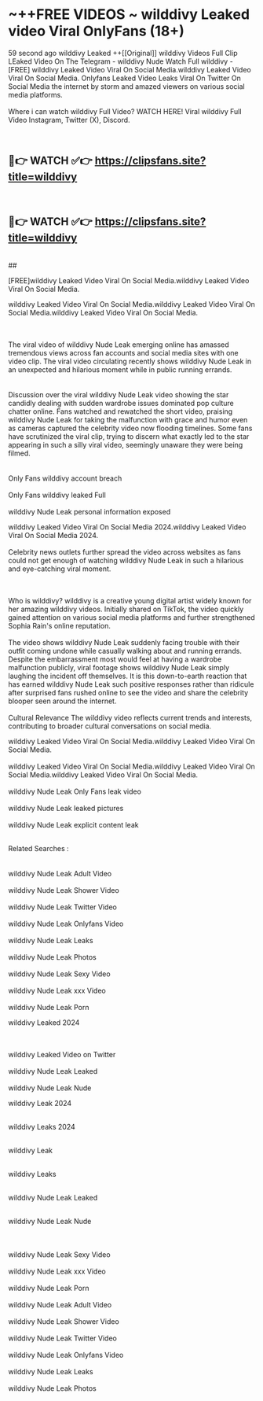 # ~++FREE VIDEOS ~ wilddivy Leaked video Viral OnlyFans (18+)<br>


59 second ago wilddivy Leaked ++[[Original]] wilddivy Videos Full Clip LEaked Video On The Telegram  - wilddivy Nude  Watch Full wilddivy - [FREE] wilddivy Leaked Video Viral On Social Media.wilddivy Leaked Video Viral On Social Media.   Onlyfans Leaked Video Leaks Viral On Twitter On Social Media the internet by storm and amazed viewers on various social media platforms. <br><br>
Where i can watch wilddivy Full Video? WATCH HERE! Viral wilddivy Full Video Instagram, Twitter (X), Discord. <br>


 <br>

##  🔴👉 WATCH ✅👉  <a href="https://clipsfans.site?title=wilddivy&ref=git">https://clipsfans.site?title=wilddivy</a> <br>
  <br>

##  🔴👉 WATCH ✅👉  <a href="https://clipsfans.site?title=wilddivy&ref=git">https://clipsfans.site?title=wilddivy</a> <br>
  <br>
  ##



[FREE]wilddivy Leaked Video Viral On Social Media.wilddivy Leaked Video Viral On Social Media. <br>

wilddivy Leaked Video Viral On Social Media.wilddivy Leaked Video Viral On Social Media.wilddivy Leaked Video Viral On Social Media. <br>


  <br>

  <br>
The viral video of wilddivy Nude Leak emerging online has amassed tremendous views across fan accounts and social media sites with one video clip. The viral video circulating recently shows wilddivy Nude Leak in an unexpected and hilarious moment while in public running errands.<br>
<br>


<br>
Discussion over the viral wilddivy Nude Leak video showing the star candidly dealing with sudden wardrobe issues dominated pop culture chatter online. Fans watched and rewatched the short video, praising wilddivy Nude Leak for taking the malfunction with grace and humor even as cameras captured the celebrity video now flooding timelines. Some fans have scrutinized the viral clip, trying to discern what exactly led to the star appearing in such a silly viral video, seemingly unaware they were being filmed.<br>
<br>
<br> 
Only Fans wilddivy account breach<br>
<br>
Only Fans wilddivy leaked Full <br>
<br>
wilddivy Nude Leak personal information exposed<br>

wilddivy Leaked Video Viral On Social Media 2024.wilddivy Leaked Video Viral On Social Media 2024. <br>
<br>
Celebrity news outlets further spread the video across websites as fans could not get enough of watching wilddivy Nude Leak in such a hilarious and eye-catching viral moment.<br>
<br>

<br>
Who is wilddivy? wilddivy is a creative young digital artist widely known for her amazing wilddivy videos. Initially shared on TikTok, the video quickly gained attention on various social media platforms and further strengthened Sophia Rain's online reputation.<br>
<br>
The video shows wilddivy Nude Leak suddenly facing trouble with their outfit coming undone while casually walking about and running errands. Despite the embarrassment most would feel at having a wardrobe malfunction publicly, viral footage shows wilddivy Nude Leak simply laughing the incident off themselves. It is this down-to-earth reaction that has earned wilddivy Nude Leak such positive responses rather than ridicule after surprised fans rushed online to see the video and share the celebrity blooper seen around the internet.<br>
<br>
Cultural Relevance The wilddivy video reflects current trends and interests, contributing to broader cultural conversations on social media.<br>

wilddivy Leaked Video Viral On Social Media.wilddivy Leaked Video Viral On Social Media.<br>
<br>
wilddivy Leaked Video Viral On Social Media.wilddivy Leaked Video Viral On Social Media.wilddivy Leaked Video Viral On Social Media.<br>
<br>
wilddivy Nude Leak Only Fans leak video<br>
<br>
wilddivy Nude Leak leaked pictures<br>
<br>
wilddivy Nude Leak explicit content leak<br>


<br>
Related Searches :<br>
<br>

<br>
wilddivy Nude Leak Adult Video<br>
<br>
wilddivy Nude Leak Shower Video<br>
<br>
wilddivy Nude Leak Twitter Video<br>
<br>
wilddivy Nude Leak Onlyfans Video<br>
<br>
wilddivy Nude Leak Leaks<br>
<br>
wilddivy Nude Leak Photos<br>

<br>
wilddivy Nude Leak Sexy Video<br>
<br>
wilddivy Nude Leak xxx Video<br>
<br>
wilddivy Nude Leak Porn<br>

wilddivy  Leaked 2024 <br> <br>
<br>

wilddivy Leaked Video on Twitter <br>
<br>
wilddivy Nude Leak Leaked<br>
<br>
wilddivy Nude Leak Nude<br>


wilddivy  Leak 2024 <br> <br>



wilddivy  Leaks 2024 <br> <br>



 
wilddivy  Leak<br> <br>



wilddivy  Leaks<br> <br>


wilddivy Nude Leak Leaked<br> <br>

wilddivy Nude Leak Nude<br> <br>
<br> <br>
wilddivy Nude Leak Sexy Video
<br> <br>
wilddivy Nude Leak xxx Video
<br> <br>
wilddivy Nude Leak Porn
<br> <br>
wilddivy Nude Leak Adult Video
<br> <br>
wilddivy Nude Leak Shower Video
<br> <br>
wilddivy Nude Leak Twitter Video
<br> <br>
wilddivy Nude Leak Onlyfans Video
<br> <br>
wilddivy Nude Leak Leaks
<br> <br>
wilddivy Nude Leak Photos






</p>




 



</p>










